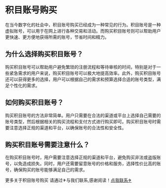 # 积目账号购买

在当今数字化的社会中，积目账号购买已经成为一种常见的行为。积目账号是一种虚拟账号，可以用于在网上进行各种交易和活动。而购买积目账号则可以帮助用户更快速、更方便地获得所需的账号，节省时间和精力。

## 为什么选择购买积目账号？

购买积目账号可以帮助用户避免繁琐的注册流程和等待审核的时间，特别是对于一些紧急需求的用户来说，购买积目账号可以极大地提高效率。此外，购买积目账号还可以获得更多的选择，用户可以根据自己的需求和预算选择合适的账号类型，满足个性化的需求。

## 如何购买积目账号？

购买积目账号的方法非常简单。用户只需要在合法的渠道或平台上选择自己需要的账号类型，然后根据相关的购买流程和支付方式进行购买即可。购买积目账号时需要注意选择正规的渠道和平台，以确保账号的合法性和安全性。

## 购买积目账号需要注意什么？

在购买积目账号时，用户需要注意选择正规的渠道和平台，避免购买非法或盗版账号，以免造成损失。同时，用户还需要留意账号的价格和服务，选择性价比高的账号，确保购买的账号能够满足自己的需求。

更多关于积目账号购买 请通过✈与我们联系,感谢阅读！[点我联系✈](https://news.G208.com)